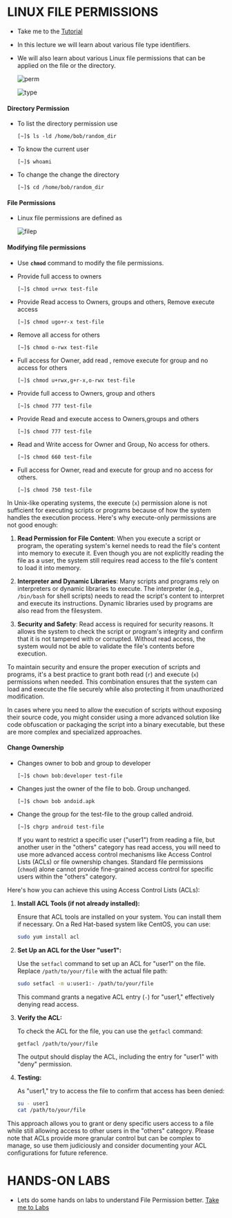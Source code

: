 # LINUX FILE PERMISSIONS

- Take me to the [Tutorial](https://kodekloud.com/topic/file-permissions-and-ownership/)

- In this lecture we will learn about various file type identifiers.
- We will also learn about various Linux file permissions that can be applied on the file or the directory.

  ![perm](../../images//perm.PNG)

  ![type](../../images//type.PNG)

#### Directory Permission

- To list the directory permission use

  ```
  [~]$ ls -ld /home/bob/random_dir
  ```

- To know the current user

  ```
  [~]$ whoami
  ```

- To change the change the directory

  ```
  [~]$ cd /home/bob/random_dir
  ```

#### File Permissions

- Linux file permissions are defined as

  ![filep](../../images//filep.PNG)

#### Modifying file permissions

- Use **`chmod`** command to modify the file permissions.

- Provide full access to owners

  ```
  [~]$ chmod u+rwx test-file
  ```

- Provide Read access to Owners, groups and others, Remove execute access

  ```
  [~]$ chmod ugo+r-x test-file
  ```

- Remove all access for others

  ```
  [~]$ chmod o-rwx test-file
  ```

- Full access for Owner, add read , remove execute for group and no access for others

  ```
  [~]$ chmod u+rwx,g+r-x,o-rwx test-file
  ```

- Provide full access to Owners, group and others

  ```
  [~]$ chmod 777 test-file
  ```

- Provide Read and execute access to Owners,groups and others

  ```
  [~]$ chmod 777 test-file
  ```

- Read and Write access for Owner and Group, No access for others.

  ```
  [~]$ chmod 660 test-file
  ```

- Full access for Owner, read and execute for group and no access for others.

  ```
  [~]$ chmod 750 test-file
  ```

In Unix-like operating systems, the execute (`x`) permission alone is not sufficient for executing scripts or programs because of how the system handles the execution process. Here's why execute-only permissions are not good enough:

1. **Read Permission for File Content**: When you execute a script or program, the operating system's kernel needs to read the file's content into memory to execute it. Even though you are not explicitly reading the file as a user, the system still requires read access to the file's content to load it into memory.

2. **Interpreter and Dynamic Libraries**: Many scripts and programs rely on interpreters or dynamic libraries to execute. The interpreter (e.g., `/bin/bash` for shell scripts) needs to read the script's content to interpret and execute its instructions. Dynamic libraries used by programs are also read from the filesystem.

3. **Security and Safety**: Read access is required for security reasons. It allows the system to check the script or program's integrity and confirm that it is not tampered with or corrupted. Without read access, the system would not be able to validate the file's contents before execution.

To maintain security and ensure the proper execution of scripts and programs, it's a best practice to grant both read (`r`) and execute (`x`) permissions when needed. This combination ensures that the system can load and execute the file securely while also protecting it from unauthorized modification.

In cases where you need to allow the execution of scripts without exposing their source code, you might consider using a more advanced solution like code obfuscation or packaging the script into a binary executable, but these are more complex and specialized approaches.

#### Change Ownership

- Changes owner to bob and group to developer

  ```
  [~]$ chown bob:developer test-file
  ```

- Changes just the owner of the file to bob. Group unchanged.

  ```
  [~]$ chown bob andoid.apk
  ```

- Change the group for the test-file to the group called android.

  ```
  [~]$ chgrp android test-file
  ```

  If you want to restrict a specific user ("user1") from reading a file, but another user in the "others" category has read access, you will need to use more advanced access control mechanisms like Access Control Lists (ACLs) or file ownership changes. Standard file permissions (`chmod`) alone cannot provide fine-grained access control for specific users within the "others" category.

Here's how you can achieve this using Access Control Lists (ACLs):

1. **Install ACL Tools (if not already installed):**

   Ensure that ACL tools are installed on your system. You can install them if necessary. On a Red Hat-based system like CentOS, you can use:

   ```bash
   sudo yum install acl
   ```

2. **Set Up an ACL for the User "user1":**

   Use the `setfacl` command to set up an ACL for "user1" on the file. Replace `/path/to/your/file` with the actual file path:

   ```bash
   sudo setfacl -m u:user1:- /path/to/your/file
   ```

   This command grants a negative ACL entry (`-`) for "user1," effectively denying read access.

3. **Verify the ACL:**

   To check the ACL for the file, you can use the `getfacl` command:

   ```bash
   getfacl /path/to/your/file
   ```

   The output should display the ACL, including the entry for "user1" with "deny" permission.

4. **Testing:**

   As "user1," try to access the file to confirm that access has been denied:

   ```bash
   su - user1
   cat /path/to/your/file
   ```

This approach allows you to grant or deny specific users access to a file while still allowing access to other users in the "others" category. Please note that ACLs provide more granular control but can be complex to manage, so use them judiciously and consider documenting your ACL configurations for future reference.

# HANDS-ON LABS

- Lets do some hands on labs to understand File Permission better. [Take me to Labs](https://kodekloud.com/courses/873064/lectures/17074516)
